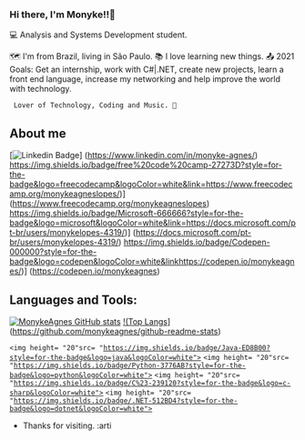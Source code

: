 ### Hi there, I'm Monyke!!👋


<p>💻 Analysis and Systems Development student.</p>
🗺️ I'm from Brazil, living in São Paulo.
📚 I love learning new things.
📤 2021 Goals: Get an internship, work with C#|.NET, create new projects, learn a front end language, increase my networking and help improve the world with technology.

     Lover of Technology, Coding and Music. 💓
     
  
 ## About me
 [![Linkedin Badge](https://img.shields.io/badge/-LinkedIn-blue?style=flat-square&logo=Linkedin&logoColor=white&link=https://www.linkedin.com/in/monyke-agnes/)]
(https://www.linkedin.com/in/monyke-agnes/)
https://img.shields.io/badge/free%20code%20camp-27273D?style=for-the-badge&logo=freecodecamp&logoColor=white&link=https://www.freecodecamp.org/monykeagneslopes/)]
(https://www.freecodecamp.org/monykeagneslopes)
https://img.shields.io/badge/Microsoft-666666?style=for-the-badge&logo=microsoft&logoColor=white&link=https://docs.microsoft.com/pt-br/users/monykelopes-4319/)]
(https://docs.microsoft.com/pt-br/users/monykelopes-4319/)
https://img.shields.io/badge/Codepen-000000?style=for-the-badge&logo=codepen&logoColor=white&linkhttps://codepen.io/monykeagnes/)]
(https://codepen.io/monykeagnes)

## Languages and Tools:
[![MonykeAgnes GitHub stats](https://github-readme-stats.vercel.app/api?username=monykeagnes)](https://github.com/monykeagnes/github-readme-stats)
[!(Top Langs](https://github-readme-stats.vercel.app/api/top-langs/?username=monykeagnes&layout=compact)](https://github.com/monykeagnes/github-readme-stats)


<code><img height= "20"src= "https://img.shields.io/badge/Java-ED8B00?style=for-the-badge&logo=java&logoColor=white"></code>
<code><img height= "20"src= "https://img.shields.io/badge/Python-3776AB?style=for-the-badge&logo=python&logoColor=white"></code>
<code><img height= "20"src= "https://img.shields.io/badge/C%23-239120?style=for-the-badge&logo=c-sharp&logoColor=white"></code>
<code><img height= "20"src= "https://img.shields.io/badge/.NET-512BD4?style=for-the-badge&logo=dotnet&logoColor=white"></code>

- Thanks for visiting. :arti



     
     
     
<!--
**Monykeagnes/MonykeAgnes** is a ✨ _special_ ✨ repository because its `README.md` (this file) appears on your GitHub profile.

Here are some ideas to get you started:

- 🔭 I’m currently working on ...
- 🌱 I’m currently learning ...
- 👯 I’m looking to collaborate on ...
- 🤔 I’m looking for help with ...
- 💬 Ask me about ...
- 📫 How to reach me: ...
- 😄 Pronouns: ...
- ⚡ Fun fact: ...
-->
